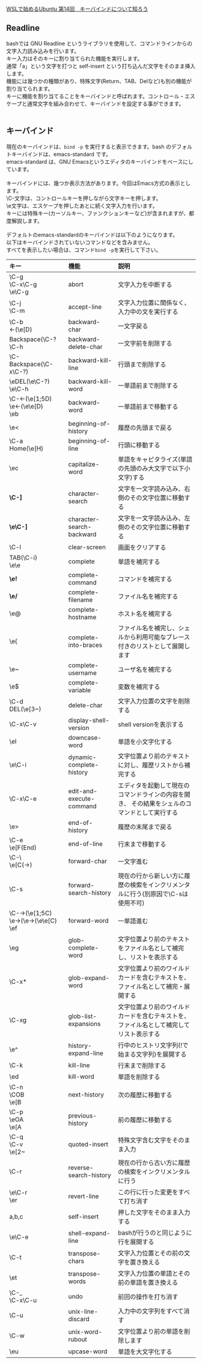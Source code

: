 [WSLで始めるUbuntu 第14回　キーバインドについて知ろう](https://www.school.ctc-g.co.jp/columns/miyazaki/miyazaki14.html)<br/>

## Readline
bashでは GNU Readline というライブラリを使用して、コマンドラインからの文字入力読み込みを行います。<br/>
キー入力はそのキーに割り当てられた機能を実行します。<br/>
通常「a」という文字を打つと self-insert という打ち込んだ文字をそのまま挿入します。<br/>
機能には幾つかの種類があり、特殊文字(Return、TAB、Delなど)も別の機能が割り当てられます。<br/>
キーに機能を割り当てることをキーバインドと呼ばれます。コントロール・エスケープと通常文字を組み合わせて、キーバインドを設定する事ができます。<br/>
<br/>

## キーバインド
現在のキーバインドは、`bind -p` を実行すると表示できます。bash のデフォルトキーバインドは、emacs-standard です。<br/>
emacs-standard は、GNU Emacsというエディタのキーバインドをベースにしています。<br/>
<br/>
キーバインドには、幾つか表示方法があります。今回はEmacs方式の表示とします。<br/>
\C-文字は、コントロールキーを押しながら文字キーを押します。<br/>
\e文字は、エスケープを押したあとに続く文字入力を行います。<br/>
キーには特殊キー(カーソルキー、ファンクションキーなど)が含まれますが、都度解説します。<br/>
<br/>
デフォルトのemacs-standardのキーバインドは以下のようになります。<br/>
以下はキーバインドされていないコマンドなどを含みません。<br/>
すべてを表示したい場合は、コマンド`bind -p`を実行して下さい。<br/>

|キー| 機能 | 説明|
|:--|:--|:-- |
|\C-g<br>\C-x\C-g<br>\e\C-g              |abort                       |文字入力を中断する|
|\C-j<br>\C-m                          |accept-line                 |文字入力位置に関係なく、入力中の文を実行する|
|\C-b<br>←(\e[D)                       |backward-char               |一文字戻る|
|Backspace(\C-?<br>\C-h                |backward-delete-char        |一文字前を削除する|
|\C-Backspace(\C-x\C-?)              |backward-kill-line          |行頭まで削除する|
|\eDEL(\e\C-?)<br>\e\C-h               |backward-kill-word          |一単語前まで削除する|
|\C-←(\e[1;5D)<br>\e←(\e\e[D)<br>\eb     |backward-word               |一単語前まで移動する|
|\e<                                 |beginning-of-history        |履歴の先頭まで戻る|
|\C-a<br>Home(\e[H)                    |beginning-of-line           |行頭に移動する|
|\ec                                 |capitalize-word             |単語をキャピタライズ(単語の先頭のみ大文字で以下小文字)する|
|__\C-]__                                |character-search            |文字を一文字読み込み、右側のその文字位置に移動する|
|__\e\C-]__                              |character-search-backward   |文字を一文字読み込み、左側のその文字位置に移動する|
|\C-l                                |clear-screen                |画面をクリアする|
|TAB(\C-i)<br>\e\e                     |complete                    |単語を補完する|
|__\e!__                                 |complete-command            |コマンドを補完する|
|__\e/__                                 |complete-filename           |ファイル名を補完する|
|\e@                                 |complete-hostname           |ホスト名を補完する|
|\e{                                 |complete-into-braces        |ファイル名を補完し、シェルから利用可能なブレース付きのリストとして展開します|
|\e~                                 |complete-username           |ユーザ名を補完する|
|\e$                                 |complete-variable           |変数を補完する|
|\C-d<br>DEL(\e[3~)                    |delete-char                 |文字入力位置の文字を削除する|
|\C-x\C-v                            |display-shell-version       |shell versionを表示する|
|\el                                 |downcase-word               |単語を小文字化する|
|\e\C-i                              |dynamic-complete-history    |文字位置より前のテキストに対し、履歴リストから補完する|
|\C-x\C-e                            |edit-and-execute-command    |エディタを起動して現在のコマンドラインの内容を開き、 その結果をシェルのコマンドとして実行する|
|\e>                                 |end-of-history              |履歴の末尾まで戻る|
|\C-e<br>\e[F(End)                     |end-of-line                 |行末まで移動する|
|\C-\ <br>\e[C(→)                       |forward-char                |一文字進む|
|\C-s                                |forward-search-history      |現在の行から新しい方に履歴の検索をインクリメンタルに行う(別原因で\C-sは使用不可)|
|\C-→(\e[1;5C)<br>\e→(\e→(\e\e[C)<br>\ef |forward-word                |一単語進む|
|\eg                                 |glob-complete-word          |文字位置より前のテキストをファイル名として補完し、リストを表示する|
|\C-x*                               |glob-expand-word            |文字位置より前のワイルドカードを含むテキストを、ファイル名として補完・展開する|
|\C-xg                               |glob-list-expansions        |文字位置より前のワイルドカードを含むテキストを、ファイル名として補完してリスト表示する|
|\e^                                 |history-expand-line         |行中のヒストリ文字列(!で始まる文字列)を展開する|
|\C-k                                |kill-line                   |行末まで削除する|
|\ed                                 |kill-word                   |単語を削除する|
|\C-n<br>\COB<br>\e[B                    |next-history                |次の履歴に移動する|
|\C-p<br>\eOA<br>\e[A                    |previous-history            |前の履歴に移動する|
|\C-q<br>\C-v<br>\e[2~                   |quoted-insert               |特殊文字含む文字をそのまま入力|
|\C-r                                |reverse-search-history      |現在の行から古い方に履歴の検索をインクリメンタルに行う|
|\e\C-r<br>\er                         |revert-line                 |この行に行った変更をすべて打ち消す|
|a,b,c                               |self-insert                 |押した文字をそのまま入力する|
|\e\C-e                              |shell-expand-line           |bashが行うのと同じように行を展開する|
|\C-t                                |transpose-chars             |文字入力位置とその前の文字を置き換える|
|\et                                 |transpose-words             |文字入力位置の単語とその前の単語を置き換える|
|\C-_<br>\C-x\C-u                      |undo                        |前回の操作を打ち消す|
|\C-u                                |unix-line-discard           |入力中の文字列をすべて消す|
|\C-w                                |unix-word-rubout            |文字位置より前の単語を削除します|
|\eu                                 |upcase-word                 |単語を大文字化する|
